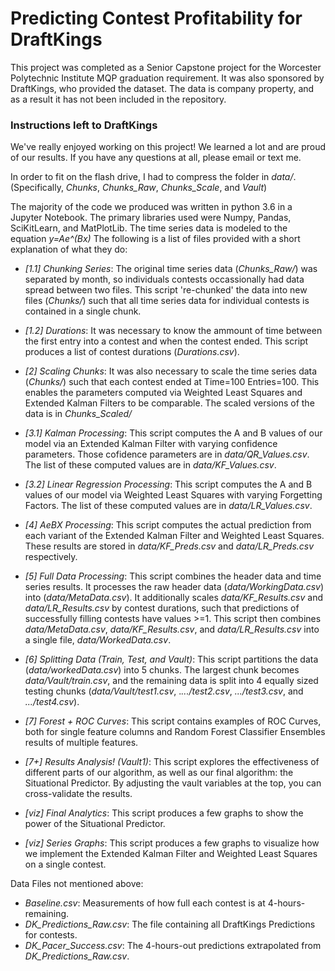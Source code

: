 # Predicting Contest Profitability for DraftKings

This project was completed as a Senior Capstone project for the Worcester Polytechnic Institute MQP graduation requirement. It was also sponsored by DraftKings, who provided the dataset. The data is company property, and as a result it has not been included in the repository.

### Instructions left to DraftKings

We've really enjoyed working on this project! We learned a lot and are proud of our results. If you have any questions at all, please email or text me. 

In order to fit on the flash drive, I had to compress the folder in _data/_. (Specifically, _Chunks_, _Chunks\_Raw_, _Chunks\_Scale_, and _Vault_)

The majority of the code we produced was written in python 3.6 in a Jupyter Notebook. The primary libraries used were Numpy, Pandas, SciKitLearn, and MatPlotLib. The time series data is modeled to the equation _y=A*e^(B*x)_ The following is a list of files provided with a short explanation of what they do:

* _[1.1] Chunking Series_: The original time series data (_Chunks\_Raw/_) was separated by month, so individuals contests occassionally had data spread between two files. This script 're-chunked' the data into new files (_Chunks/_) such that all time series data for individual contests is contained in a single chunk.

* _[1.2] Durations_: It was necessary to know the ammount of time between the first entry into a contest and when the contest ended. This script produces a list of contest durations (_Durations.csv_).

* _[2] Scaling Chunks_: It was also necessary to scale the time series data (_Chunks/_) such that each contest ended at Time=100 Entries=100. This enables the parameters computed via Weighted Least Squares and Extended Kalman Filters to be comparable. The scaled versions of the data is in _Chunks\_Scaled/_

* _[3.1] Kalman Processing_: This script computes the A and B values of our model via an Extended Kalman Filter with varying confidence parameters. Those cofidence parameters are in _data/QR_Values.csv_.  The list of these computed values are in _data/KF_Values.csv_.

* _[3.2] Linear Regression Processing_: This script computes the A and B values of our model via Weighted Least Squares with varying Forgetting Factors. The list of these computed values are in _data/LR_Values.csv_.

* _[4] AeBX Processing_: This script computes the actual prediction from each variant of the Extended Kalman Filter and Weighted Least Squares. These results are stored in _data/KF\_Preds.csv_ and _data/LR\_Preds.csv_ respectively. 

* _[5] Full Data Processing_: This script combines the header data and time series results. It processes the raw header data (_data/WorkingData.csv_) into (_data/MetaData.csv_). It additionally scales _data/KF\_Results.csv_ and _data/LR\_Results.csv_ by contest durations, such that predictions of successfully filling contests have values >=1. This script then combines _data/MetaData.csv_, _data/KF\_Results.csv_, and _data/LR\_Results.csv_ into a single file, _data/WorkedData.csv_.

* _[6]  Splitting Data (Train, Test, and Vault)_: This script partitions the data (_data/workedData.csv_) into 5 chunks. The largest chunk becomes _data/Vault/train.csv_, and the remaining data is split into 4 equally sized testing chunks (_data/Vault/test1.csv_, ._.../test2.csv_, _.../test3.csv_, and _.../test4.csv_).

* _[7]  Forest + ROC Curves_: This script contains examples of ROC Curves, both for single feature columns and Random Forest Classifier Ensembles results of multiple features.

* _[7+]  Results Analysis! (Vault1)_: This script explores the effectiveness of different parts of our algorithm, as well as our final algorithm: the Situational Predictor. By adjusting the vault variables at the top, you can cross-validate the results.

* _[viz]  Final Analytics_: This script produces a few graphs to show the power of the Situational Predictor.

* _[viz]  Series Graphs_: This script produces a few graphs to visualize how we implement the Extended Kalman Filter and Weighted Least Squares on a single contest.


Data Files not mentioned above:
* _Baseline.csv_: Measurements of how full each contest is at 4-hours-remaining.
* _DK\_Predictions\_Raw.csv_: The file containing all DraftKings Predictions for contests. 
* _DK\_Pacer\_Success.csv_: The 4-hours-out predictions extrapolated from _DK\_Predictions\_Raw.csv_. 
